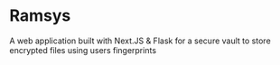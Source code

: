 # Ramsys
A web application built with Next.JS &amp; Flask for a secure vault to store encrypted files using users fingerprints
